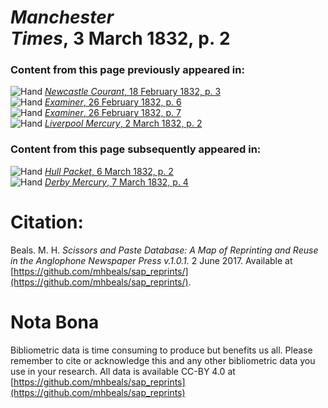 # *Manchester Times*, 3 March 1832, p. 2  
  
### Content from this page previously appeared in:  
![Hand](http://scissorsandpaste.net/wp-content/uploads/2017/06/smallhandpointer.png) [*Newcastle Courant*, 18 February 1832, p. 3](https://mhbeals.github.io/sap_html/Newcastle-Courant/Newcastle-Courant-18-February-1832-p-3)  
![Hand](http://scissorsandpaste.net/wp-content/uploads/2017/06/smallhandpointer.png) [*Examiner*, 26 February 1832, p. 6](https://mhbeals.github.io/sap_html/Examiner/Examiner-26-February-1832-p-6)  
![Hand](http://scissorsandpaste.net/wp-content/uploads/2017/06/smallhandpointer.png) [*Examiner*, 26 February 1832, p. 7](https://mhbeals.github.io/sap_html/Examiner/Examiner-26-February-1832-p-7)  
![Hand](http://scissorsandpaste.net/wp-content/uploads/2017/06/smallhandpointer.png) [*Liverpool Mercury*, 2 March 1832, p. 2](https://mhbeals.github.io/sap_html/Liverpool-Mercury/Liverpool-Mercury-2-March-1832-p-2)  
  
### Content from this page subsequently appeared in:  
![Hand](http://scissorsandpaste.net/wp-content/uploads/2017/06/smallhandpointer.png) [*Hull Packet*, 6 March 1832, p. 2](https://mhbeals.github.io/sap_html/Hull-Packet/Hull-Packet-6-March-1832-p-2)  
![Hand](http://scissorsandpaste.net/wp-content/uploads/2017/06/smallhandpointer.png) [*Derby Mercury*, 7 March 1832, p. 4](https://mhbeals.github.io/sap_html/Derby-Mercury/Derby-Mercury-7-March-1832-p-4)  


# Citation: 

Beals. M. H. *Scissors and Paste Database: A Map of Reprinting and Reuse in the Anglophone Newspaper Press v.1.0.1.* 2 June 2017. Available at [https://github.com/mhbeals/sap_reprints/](https://github.com/mhbeals/sap_reprints/). 

# Nota Bona

Bibliometric data is time consuming to produce but benefits us all. Please remember to cite or acknowledge this and any other bibliometric data you use in your research. All data is available CC-BY 4.0 at [https://github.com/mhbeals/sap_reprints](https://github.com/mhbeals/sap_reprints)